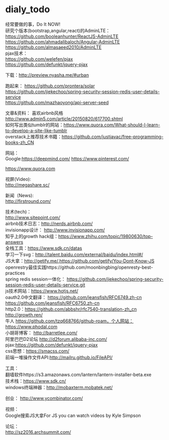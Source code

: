 # dialy_todo  
经常要做的事，Do It NOW!  
研究个版本(bootstrap,angular,react)的AdminLTE：  
https://github.com/booleanhunter/ReactJS-AdminLTE  
https://github.com/ahmadalibaloch/Angular-AdminLTE  
https://github.com/almasaeed2010/AdminLTE  
pjax技术：  
https://github.com/welefen/pjax  
https://github.com/defunkt/jquery-pjax

下载：http://preview.nyasha.me/#urban  

跑起来：
https://github.com/prontera/solar  
https://github.com/jiekechoo/spring-security-session-redis-user-details-service  
https://github.com/mazhaoyong/api-server-seed  


文章&资料：
喜欢airbnb风格 http://www.admin5.com/article/20150820/617700.shtml  
如何写出类似tumblr的网站：https://www.quora.com/What-should-I-learn-to-develop-a-site-like-tumblr  
overstack上推荐技术书籍：https://github.com/justjavac/free-programming-books-zh_CN  

网站：  
Google:https://deepmind.com/ 
https://www.pinterest.com/  

https://www.quora.com  


视屏(Video):  
http://megashare.sc/  



新闻（News):  
http://firstround.com/  


技术(tech)：  
http://www.sitepoint.com/  
airbnb技术日志：http://nerds.airbnb.com/  
invisionapp设计： http://www.invisionapp.com/  
知乎上的growth hack组：https://www.zhihu.com/topic/19800630/top-answers  
全栈工具：https://www.sdk.cn/datas  
学习一下svg：http://talent.baidu.com/external/baidu/index.html#/  
JS大拿：http://getify.me/,https://github.com/getify/You-Dont-Know-JS  
openrestry最佳实践https://github.com/moonbingbing/openresty-best-practices  
spring redis session一体化： https://github.com/jiekechoo/spring-security-session-redis-user-details-service.git  
js技术网站：https://www.hotjs.net/  
oauth2.0中文翻译： 
https://github.com/jeansfish/RFC6749.zh-cn 
https://github.com/jeansfish/RFC6750.zh-cn  
http2.0：https://github.com/abbshr/rfc7540-translation-zh_cn
http://growth.ren/  
牛人 https://github.com/tzq668766/github-roam，个人网站：https://www.phodal.com  
小胡哥博客： http://barretlee.com/  
阿里巴巴D2论坛 http://d2forum.alibaba-inc.com/  
pjax:https://github.com/defunkt/jquery-pjax  
css思想：https://smacss.com/  
前端一堆操作文件API:http://mailru.github.io/FileAPI/  

工具：  
翻墙软件https://s3.amazonaws.com/lantern/lantern-installer-beta.exe    
技术栈：https://www.sdk.cn/   
windows终端神器：http://mobaxterm.mobatek.net/  

创业： 
http://www.ycombinator.com/  


视频：  
Google搜索JS大拿For JS you can watch videos by Kyle Simpson  


论坛：  
http://sz2016.archsummit.com/  
